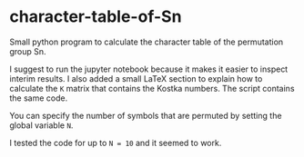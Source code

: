 # character-table-of-Sn
Small python program to calculate the character table of the permutation group Sn.

I suggest to run the jupyter notebook because it makes it easier to inspect interim results. I also added a small LaTeX section to explain how to calculate 
the ```K``` matrix that contains the Kostka numbers. 
The script contains the same code.

You can specify the number of symbols that are permuted by setting the global variable ```N```.

I tested the code for up to ```N = 10``` and it seemed to work.
